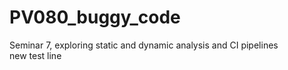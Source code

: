 # PV080_buggy_code
Seminar 7, exploring static and dynamic analysis and CI pipelines  
new test line
